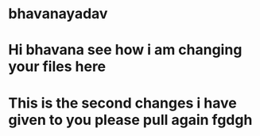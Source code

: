# bhavanayadav 

# Hi bhavana see how i am changing your files here 


# This is the second changes i have given to you please pull again  fgdgh

